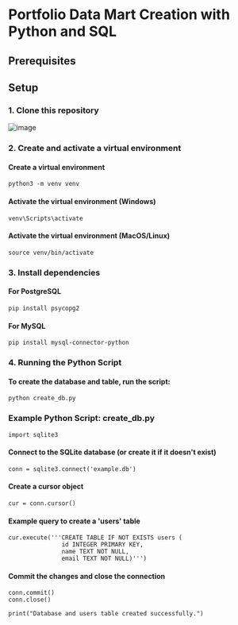 # Portfolio Data Mart Creation with Python and SQL



## Prerequisites

## Setup

### 1. Clone this repository


![image](https://github.com/user-attachments/assets/b7f9ef98-77f4-4b00-87a9-cffe8f271fb0)

### 2. Create and activate a virtual environment
#### Create a virtual environment
```
python3 -m venv venv
```
#### Activate the virtual environment (Windows)
```
venv\Scripts\activate
```
#### Activate the virtual environment (MacOS/Linux)
```
source venv/bin/activate
```
### 3. Install dependencies

#### For PostgreSQL
```
pip install psycopg2
```
#### For MySQL
```
pip install mysql-connector-python
```
### 4. Running the Python Script
#### To create the database and table, run the script:
```
python create_db.py
```
### Example Python Script: create_db.py
```
import sqlite3
```
#### Connect to the SQLite database (or create it if it doesn't exist)
```
conn = sqlite3.connect('example.db')
```
#### Create a cursor object
```
cur = conn.cursor()
```
#### Example query to create a 'users' table
```
cur.execute('''CREATE TABLE IF NOT EXISTS users (
               id INTEGER PRIMARY KEY,
               name TEXT NOT NULL,
               email TEXT NOT NULL)''')
```
#### Commit the changes and close the connection
```
conn.commit()
conn.close()

print("Database and users table created successfully.")

```

